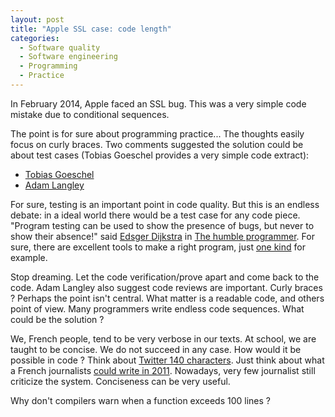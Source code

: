 ```yaml
--- 
layout: post 
title: "Apple SSL case: code length"
categories:
  - Software quality
  - Software engineering
  - Programming
  - Practice
---
```


<p>
	In February 2014, Apple faced an SSL bug. This was a very simple code mistake due to 	conditional sequences.
</p>
<p>
	The point is for sure about programming practice... The thoughts easily focus on curly braces. Two comments suggested the solution could be about test cases (Tobias Goeschel provides a very simple code extract):
</p>
<ul>
	<li><a href="https://blog.codecentric.de/en/2014/02/curly-braces/">Tobias Goeschel</a></li>
	<li><a href="https://www.imperialviolet.org/2014/02/22/applebug.html">Adam Langley</a></li>
</ul>
<p>
	For sure, testing is an important point in code quality. But this is an endless debate: in a 
ideal world there would be a test case for any code piece. "Program testing can be used to show the presence of bugs, but never to show their absence!" said <a href="http://viaf.org/viaf/17820452">Edsger Dijkstra</a> in 
<a href="http://dx.doi.org/10.1145/355604.361591">The humble programmer</a>. 
For sure, there are excellent tools to make a right program, just <a href="http://dx.doi.org/10.1145/363235.363259">one kind</a> for example. 
</p>
<p>
	Stop dreaming. Let the code verification/prove apart and come back to the code. Adam Langley also suggest code reviews are important. Curly braces ? Perhaps the point isn't central. What matter is a readable code, and others point of view. Many programmers write endless code sequences. What could be the solution ?
</p> 
<p>
	We, French people, tend to be very verbose in our texts. At school, we are taught to be concise. We do not succeed in any case. How would it be possible in code ? Think about <a href="https://dev.twitter.com/overview/api/counting-characters">Twitter 140 characters</a>. Just think about what a French journalists  <a href="http://www.slate.fr/story/41689/140-signes-twitter-fin-google">could write in 2011</a>. Nowadays, very few journalist still criticize the system. Conciseness can be very useful.  
</p>
<p>
	Why don't compilers warn when a function exceeds 100 lines ?
</p>